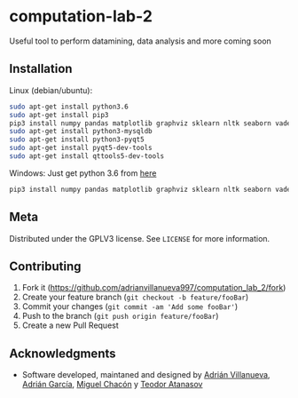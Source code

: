 # computation-lab-2

Useful tool to perform datamining, data analysis and more coming soon

## Installation

Linux (debian/ubuntu):

```sh
sudo apt-get install python3.6
sudo apt-get install pip3
pip3 install numpy pandas matplotlib graphviz sklearn nltk seaborn vadersentiment textblob sqlalchemy
sudo apt-get install python3-mysqldb
sudo apt-get install python3-pyqt5  
sudo apt-get install pyqt5-dev-tools
sudo apt-get install qttools5-dev-tools
```

Windows:
Just get python 3.6 from [here](https://www.python.org/downloads/release/python-366/)
```sh
pip3 install numpy pandas matplotlib graphviz sklearn nltk seaborn vadersentiment textblob
```



## Meta

Distributed under the GPLV3 license. See ``LICENSE`` for more information.

## Contributing

1. Fork it (<https://github.com/adrianvillanueva997/computation_lab_2/fork>)
2. Create your feature branch (`git checkout -b feature/fooBar`)
3. Commit your changes (`git commit -am 'Add some fooBar'`)
4. Push to the branch (`git push origin feature/fooBar`)
5. Create a new Pull Request


## Acknowledgments
* Software developed, maintaned and designed by [Adrián Villanueva](https://github.com/adrianvillanueva997), [Adrián García](https://github.com/ad2946), [Miguel Chacón](https://github.com/miguelchacon94) y [Teodor Atanasov](https://github.com/tedo1)
